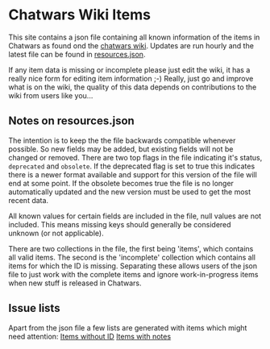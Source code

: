 # Chatwars Wiki Items
This site contains a json file containing all known information of the items in Chatwars as found ond the [chatwars wiki](https://chatwars-wiki.de/). Updates are run hourly and the latest file can be found in [resources.json](https://raw.githubusercontent.com/AVee/cw_wiki_sync/master/data/resources.json).

If any item data is missing or incomplete please just edit the wiki, it has a really nice form for editing item information ;-) Really, just go and improve what is on the wiki, the quality of this data depends on contributions to the wiki from users like you...

## Notes on resources.json
The intention is to keep the the file backwards compatible whenever possible. So new fields may be added, but existing fields will not be changed or removed. There are two top flags in the file indicating it's status, `deprecated` and `obsolete`. If the deprecated flag is set to true this indicates there is a newer format available and support for this version of the file will end at some point. If the obsolete becomes true the file is no longer automatically updated and the new version must be used to get the most recent data.

All known values for certain fields are included in the file, null values are not included. This means missing keys should generally be considered unknown (or not applicable).

There are two collections in the file, the first being 'items', which contains all valid items. The second is the 'incomplete' collection which contains all items for which the ID is missing. Separating these allows users of the json file to just work with the complete items and ignore work-in-progress items when new stuff is released in Chatwars.

## Issue lists
Apart from the json file a few lists are generated with items which might need attention:
[Items without ID](missingid.md)
[Items with notes](wikinotes.md)

